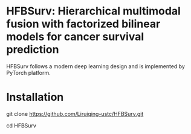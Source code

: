 # HFBSurv: Hierarchical multimodal fusion with factorized bilinear models for cancer survival prediction
 HFBSurv follows a modern deep learning design and is implemented by PyTorch platform.
 
# Installation
git clone https://github.com/Liruiqing-ustc/HFBSurv.git


cd HFBSurv




